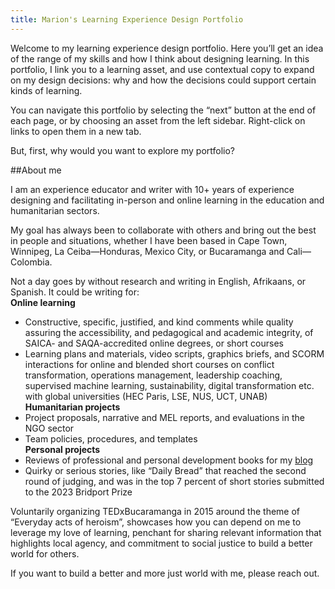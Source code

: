 ```yaml
---
title: Marion's Learning Experience Design Portfolio
---
```

Welcome to my learning experience design portfolio. Here you’ll get an idea of the range of my skills and how I think about designing learning. In this portfolio, I link you to a learning asset, and use contextual copy to expand on my design decisions: why and how the decisions could support certain kinds of learning.

You can navigate this portfolio by selecting the “next” button at the end of each page, or by choosing an asset from the left sidebar. Right-click on links to open them in a new tab.

But, first, why would you want to explore my portfolio?

##About me

I am an experience educator and writer with 10+ years of experience designing and facilitating in-person and online learning in the education and humanitarian sectors.<br>

My goal has always been to collaborate with others and bring out the best in people and situations, whether I have been based in Cape Town, Winnipeg, La Ceiba—Honduras, Mexico City, or Bucaramanga and Cali—Colombia.<br>

Not a day goes by without research and writing in English, Afrikaans, or Spanish. It could be writing for:<br>
**Online learning**
+ Constructive, specific, justified, and kind comments while quality assuring the accessibility, and pedagogical and academic integrity, of SAICA- and SAQA-accredited online degrees, or short courses<br>
+ Learning plans and materials, video scripts, graphics briefs, and SCORM interactions for online and blended short courses on conflict transformation, operations management, leadership coaching, supervised machine learning, sustainability, digital transformation etc. with global universities (HEC Paris, LSE, NUS, UCT, UNAB)<br>
**Humanitarian projects**
+ Project proposals, narrative and MEL reports, and evaluations in the NGO sector<br>
+ Team policies, procedures, and templates<Br>
**Personal projects**
+ Reviews of professional and personal development books for my [blog](goodnbadhowto.com "The good, the bad, the how to")<br>
+ Quirky or serious stories, like “Daily Bread” that reached the second round of judging, and was in the top 7 percent of short stories submitted to the 2023 Bridport Prize<br>

Voluntarily organizing TEDxBucaramanga in 2015 around the theme of “Everyday acts of heroism”, showcases how you can depend on me to leverage my love of learning, penchant for sharing relevant information that highlights local agency, and commitment to social justice to build a better world for others.<br>

If you want to build a better and more just world with me, please reach out.<br>

